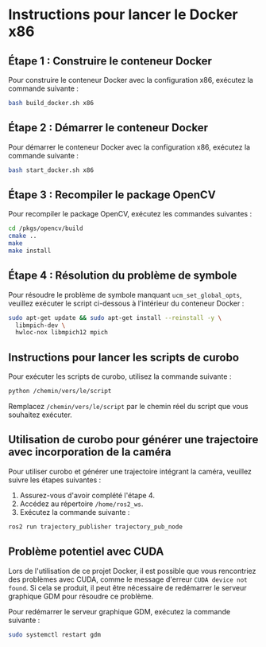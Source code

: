 # Instructions pour lancer le Docker x86

## Étape 1 : Construire le conteneur Docker
Pour construire le conteneur Docker avec la configuration x86, exécutez la commande suivante :
```bash
bash build_docker.sh x86
```

## Étape 2 : Démarrer le conteneur Docker
Pour démarrer le conteneur Docker avec la configuration x86, exécutez la commande suivante :
```bash
bash start_docker.sh x86
```

## Étape 3 : Recompiler le package OpenCV
Pour recompiler le package OpenCV, exécutez les commandes suivantes :
```bash
cd /pkgs/opencv/build
cmake ..
make
make install
```

## Étape 4 : Résolution du problème de symbole

Pour résoudre le problème de symbole manquant `ucm_set_global_opts`, veuillez exécuter le script ci-dessous à l'intérieur du conteneur Docker :

```bash
sudo apt-get update && sudo apt-get install --reinstall -y \
  libmpich-dev \
  hwloc-nox libmpich12 mpich
```




## Instructions pour lancer les scripts de curobo

Pour exécuter les scripts de curobo, utilisez la commande suivante :

```bash
python /chemin/vers/le/script
```

Remplacez `/chemin/vers/le/script` par le chemin réel du script que vous souhaitez exécuter.

## Utilisation de curobo pour générer une trajectoire avec incorporation de la caméra

Pour utiliser curobo et générer une trajectoire intégrant la caméra, veuillez suivre les étapes suivantes :

1. Assurez-vous d'avoir complété l'étape 4.
2. Accédez au répertoire `/home/ros2_ws`.
3. Exécutez la commande suivante :

```bash
ros2 run trajectory_publisher trajectory_pub_node
```

## Problème potentiel avec CUDA

Lors de l'utilisation de ce projet Docker, il est possible que vous rencontriez des problèmes avec CUDA, comme le message d'erreur `CUDA device not found`. Si cela se produit, il peut être nécessaire de redémarrer le serveur graphique GDM pour résoudre ce problème.

Pour redémarrer le serveur graphique GDM, exécutez la commande suivante :

```bash
sudo systemctl restart gdm
```
